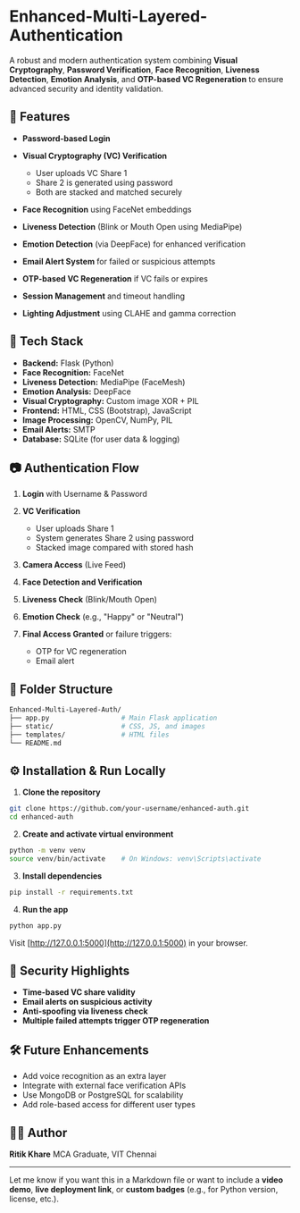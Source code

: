 # Enhanced-Multi-Layered-Authentication




A robust and modern authentication system combining **Visual Cryptography**, **Password Verification**, **Face Recognition**, **Liveness Detection**, **Emotion Analysis**, and **OTP-based VC Regeneration** to ensure advanced security and identity validation.

## 🚀 Features

* **Password-based Login**
* **Visual Cryptography (VC) Verification**

  * User uploads VC Share 1
  * Share 2 is generated using password
  * Both are stacked and matched securely
* **Face Recognition** using FaceNet embeddings
* **Liveness Detection** (Blink or Mouth Open using MediaPipe)
* **Emotion Detection** (via DeepFace) for enhanced verification
* **Email Alert System** for failed or suspicious attempts
* **OTP-based VC Regeneration** if VC fails or expires
* **Session Management** and timeout handling
* **Lighting Adjustment** using CLAHE and gamma correction

## 🧠 Tech Stack

* **Backend:** Flask (Python)
* **Face Recognition:** FaceNet
* **Liveness Detection:** MediaPipe (FaceMesh)
* **Emotion Analysis:** DeepFace
* **Visual Cryptography:** Custom image XOR + PIL
* **Frontend:** HTML, CSS (Bootstrap), JavaScript
* **Image Processing:** OpenCV, NumPy, PIL
* **Email Alerts:** SMTP
* **Database:** SQLite (for user data & logging)

## 📷 Authentication Flow

1. **Login** with Username & Password
2. **VC Verification**

   * User uploads Share 1
   * System generates Share 2 using password
   * Stacked image compared with stored hash
3. **Camera Access** (Live Feed)
4. **Face Detection and Verification**
5. **Liveness Check** (Blink/Mouth Open)
6. **Emotion Check** (e.g., "Happy" or "Neutral")
7. **Final Access Granted** or failure triggers:

   * OTP for VC regeneration
   * Email alert

## 📁 Folder Structure

```bash
Enhanced-Multi-Layered-Auth/
├── app.py                  # Main Flask application
├── static/                 # CSS, JS, and images
├── templates/              # HTML files
└── README.md
```

## ⚙️ Installation & Run Locally

1. **Clone the repository**

```bash
git clone https://github.com/your-username/enhanced-auth.git
cd enhanced-auth
```

2. **Create and activate virtual environment**

```bash
python -m venv venv
source venv/bin/activate    # On Windows: venv\Scripts\activate
```

3. **Install dependencies**

```bash
pip install -r requirements.txt
```

4. **Run the app**

```bash
python app.py
```

Visit [http://127.0.0.1:5000](http://127.0.0.1:5000) in your browser.



## 🔐 Security Highlights

* **Time-based VC share validity**
* **Email alerts on suspicious activity**
* **Anti-spoofing via liveness check**
* **Multiple failed attempts trigger OTP regeneration**

## 🛠️ Future Enhancements

* Add voice recognition as an extra layer
* Integrate with external face verification APIs
* Use MongoDB or PostgreSQL for scalability
* Add role-based access for different user types

## 👨‍💻 Author

**Ritik Khare**
MCA Graduate, VIT Chennai


---

Let me know if you want this in a Markdown file or want to include a **video demo**, **live deployment link**, or **custom badges** (e.g., for Python version, license, etc.).
